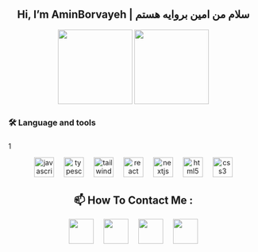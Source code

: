<h2 align='center'>Hi, I’m AminBorvayeh | سلام من امین بروایه هستم </h2>
<p align='center'>
<img height='150px' src="https://github-readme-stats.vercel.app/api?username=amincxo&show_icons=true&theme=shades-of-purple" />
<img height='150px' src="https://github-readme-stats.vercel.app/api/top-langs/?username=amincxo&langs_count=8&layout=compact&theme=shades-of-purple" /> 
</p>

<h3 align="left">🛠 Language and tools</h3>

###
1
<div align="center">
  <img src="https://cdn.jsdelivr.net/gh/devicons/devicon/icons/javascript/javascript-original.svg" height="40" alt="javascript logo"  />
  <img width="12" />
  <img src="https://cdn.jsdelivr.net/gh/devicons/devicon/icons/typescript/typescript-plain.svg" height="40" alt="typescript logo"  />
<!--   <img width="12" /> -->
<!--   <img src="https://cdn.jsdelivr.net/gh/devicons/devicon/icons/nodejs/nodejs-original.svg" height="40" alt="nodejs logo"  /> -->
<!--   <img width="12" /> -->
<!--   <img src="https://cdn.jsdelivr.net/gh/devicons/devicon/icons/express/express-original.svg" height="40" alt="express logo"  /> -->
    <img width="12" />
  <img src="https://cdn.jsdelivr.net/gh/devicons/devicon/icons/tailwindcss/tailwindcss-original-wordmark.svg" height="40" alt="tailwindcss logo"  />
  <img width="12" />
  <img src="https://cdn.jsdelivr.net/gh/devicons/devicon/icons/react/react-original.svg" height="40" alt="react logo"  />
  <img width="12" />
  <img src="https://cdn.jsdelivr.net/gh/devicons/devicon/icons/nextjs/nextjs-original.svg" height="40" alt="nextjs logo"  />
  <img width="12" />
  <img src="https://cdn.jsdelivr.net/gh/devicons/devicon/icons/html5/html5-plain.svg" height="40" alt="html5 logo"  />
  <img width="12" />
  <img src="https://cdn.jsdelivr.net/gh/devicons/devicon/icons/css3/css3-plain.svg" height="40" alt="css3 logo"  />

</div>


<h2 align='center' >📫 How To Contact Me : </h2>

<p align='center'>
<a href="https://t.me/amincxo/"><img height='50px' src="https://upload.wikimedia.org/wikipedia/commons/8/83/Telegram_2019_Logo.svg" /></a> <!-- Telegram Logo  -->
  <img width="12" />
<a href="https://www.linkedin.com/in/amin-borvayeh/"><img height='50px' src="https://upload.wikimedia.org/wikipedia/commons/c/ca/LinkedIn_logo_initials.png" /></a> <!-- Linkedin Logo  -->
  <img width="12" />
<a href="mailto: amincxo@gmail.com"><img height='50px' width="" src="https://seeklogo.com/images/G/gmail-logo-286F380C2D-seeklogo.com.png" /></a> <!-- Gmail Logo   -->
  <img width="12" />
<a href="https://instagram.com/amin_borvayeh/"><img height='50px' src="https://upload.wikimedia.org/wikipedia/commons/e/e7/Instagram_logo_2016.svg" /></a> <!-- Instagram Logo  -->

</p>
